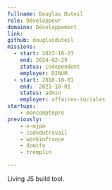 ```yaml
---
fullname: Douglas Duteil
role: Développeur
domaine: Développement
link:
github: douglasduteil
missions:
  - start: 2023-10-23
    end: 2024-02-29
    status: independent
    employer: DINUM
  - start: 2018-10-01
    end:  2021-10-01
    status: admin
    employer: affaires-sociales
startups:
    - moncomptepro
previously:
    - e-mjpm
    - codedutravail
    - workinfrance
    - domifa
    - tremplin

---
```


Living JS build tool.
